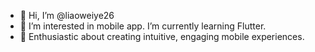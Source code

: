 - 👋 Hi, I’m @liaoweiye26
- 👀 I’m interested in mobile app. I’m currently learning Flutter.
- 🌱 Enthusiastic about creating intuitive, engaging mobile experiences.
